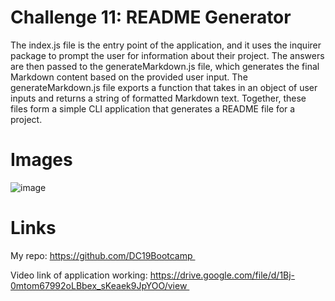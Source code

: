 #  Challenge 11: README Generator

The index.js file is the entry point of the application, and it uses the inquirer package to prompt the user for information about their project. The answers are then passed to the generateMarkdown.js file, which generates the final Markdown content based on the provided user input. The generateMarkdown.js file exports a function that takes in an object of user inputs and returns a string of formatted Markdown text. Together, these files form a simple CLI application that generates a README file for a project.

#  Images
![image](https://user-images.githubusercontent.com/119360569/228047810-dda7493d-25df-4d65-a004-bc3cad448c22.png)

# Links

My repo: https://github.com/DC19Bootcamp 

Video link of application working: https://drive.google.com/file/d/1Bj-0mtom67992oLBbex_sKeaek9JpYOO/view 

